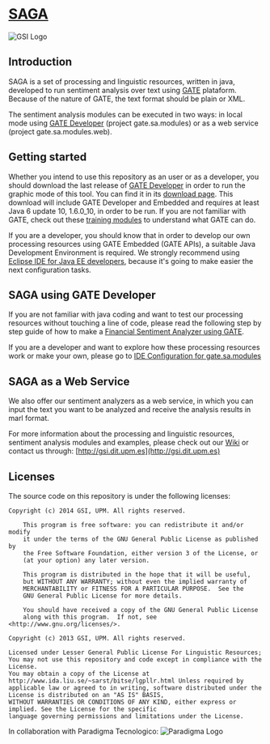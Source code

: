 [SAGA](https://github.com/gsi-upm/SAGA)
=====
![GSI Logo](http://gsi.dit.upm.es/templates/jgsi/images/logo.png)

## Introduction
SAGA is a set of processing and linguistic resources, written in java, developed to run sentiment analysis over text using [GATE](http://gate.ac.uk) plataform.
Because of the nature of GATE, the text format should be plain or XML.

The sentiment analysis modules can be executed in two ways: in local mode using [GATE Developer](https://gate.ac.uk/family/developer.html) (project gate.sa.modules) or as a web service (project gate.sa.modules.web). 

## Getting started
Whether you intend to use this repository as an user or as a developer, you should download the last release of [GATE Developer](https://gate.ac.uk/family/developer.html) in order to run the graphic mode of this tool. You can find it in its [download page](https://gate.ac.uk/download/#latest). This download will include GATE Developer and Embedded and requires at least Java 6 update 10, 1.6.0_10, in order to be run.
If you are not familiar with GATE, check out these [training modules](https://gate.ac.uk/conferences/training-modules.html) to understand what GATE can do.

If you are a developer, you should know that in order to develop our own processing resources using GATE Embedded (GATE APIs), a suitable Java Development Environment is required. We strongly recommend using [Eclipse IDE for Java EE developers](http://www.eclipse.org/downloads/packages/eclipse-ide-java-ee-developers/keplersr1), because it's going to make easier the next configuration tasks.

## SAGA using GATE Developer
If you are not familiar with java coding and want to test our processing resources without touching a line of code, please read the following step by step guide of how to make a [Financial Sentiment Analyzer using GATE](https://github.com/gsi-upm/SAGA/wiki/Financial-Sentiment-Analyzer-using-GATE).

If you are a developer and want to explore how these processing resources work or make your own, please go to [IDE Configuration for gate.sa.modules](https://github.com/gsi-upm/SAGA/wiki/IDE-Configuration-for-gate.sa.modules)

## SAGA as a Web Service
We also offer our sentiment analyzers as a web service, in which you can input the text you want to be analyzed and receive the analysis results in marl format.



For more information about the processing and linguistic resources, sentiment analysis modules and examples, please check out our [Wiki](https://github.com/gsi-upm/SAGA/wiki) or contact us through: [http://gsi.dit.upm.es](http://gsi.dit.upm.es)

## Licenses

The source code on this repository is under the following licenses:

```
Copyright (c) 2014 GSI, UPM. All rights reserved.

    This program is free software: you can redistribute it and/or modify
    it under the terms of the GNU General Public License as published by
    the Free Software Foundation, either version 3 of the License, or
    (at your option) any later version.

    This program is distributed in the hope that it will be useful,
    but WITHOUT ANY WARRANTY; without even the implied warranty of
    MERCHANTABILITY or FITNESS FOR A PARTICULAR PURPOSE.  See the
    GNU General Public License for more details.

    You should have received a copy of the GNU General Public License
    along with this program.  If not, see <http://www.gnu.org/licenses/>.
```

```
Copyright (c) 2013 GSI, UPM. All rights reserved.

Licensed under Lesser General Public License For Linguistic Resources; 
You may not use this repository and code except in compliance with the License. 
You may obtain a copy of the License at http://www.ida.liu.se/~sarst/bitse/lgpllr.html Unless required by 
applicable law or agreed to in writing, software distributed under the License is distributed on an "AS IS" BASIS,
WITHOUT WARRANTIES OR CONDITIONS OF ANY KIND, either express or implied. See the License for the specific 
language governing permissions and limitations under the License.
```


In collaboration with Paradigma Tecnologico:
![Paradigma Logo](https://dl.dropboxusercontent.com/u/21681328/paradigma.png)

